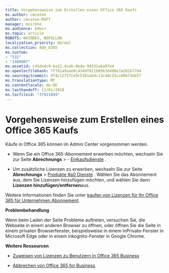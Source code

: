 ```yaml
---
title: Vorgehensweise zum Erstellen eines Office 365 Kaufs
ms.author: cmcatee
author: cmcatee-MSFT
manager: mnirkhe
ms.audience: Admin
ms.topic: article
ROBOTS: NOINDEX, NOFOLLOW
localization_priority: Normal
ms.collection: Adm_O365
ms.custom:
- "531"
- "1400007"
ms.assetid: c45da4c9-ba12-4ceb-8eda-94331a6a97e4
ms.openlocfilehash: 7f741a9aae0c4549f811b05b36498e7a201b7704
ms.sourcegitcommit: df4c12727ce9c53b1abdc13c48c25cc00b73eb57
ms.translationtype: MT
ms.contentlocale: de-DE
ms.lasthandoff: 11/01/2019
ms.locfileid: "37921849"
---
```

# <a name="how-to-make-an-office-365-purchase"></a>Vorgehensweise zum Erstellen eines Office 365 Kaufs

Käufe in Office 365 können im Admin Center vorgenommen werden.
  
- Wenn Sie ein Office 365-Abonnement erwerben möchten, wechseln Sie zur Seite **Abrechnungs** \> - [Einkaufsdienste](https://go.microsoft.com/fwlink/p/?linkid=868433) .

- Um zusätzliche Lizenzen zu erwerben, wechseln Sie zur Seite **Abrechnungs** \> [Produkte #a0 Dienste](https://go.microsoft.com/fwlink/p/?linkid=842054) . Wählen Sie das Abonnement aus, dem Sie Lizenzen hinzufügen möchten, und wählen Sie dann **Lizenzen hinzufügen/entfernen**aus.
  
Weitere Informationen finden Sie unter [kaufen von Lizenzen für Ihr Office 365 für Unternehmen Abonnement](https://docs.microsoft.com/office365/admin/subscriptions-and-billing/buy-licenses).

**Problembehandlung**

Wenn beim Laden der Seite Probleme auftreten, versuchen Sie, die Webseite in einem anderen Browser zu öffnen, oder öffnen Sie die Seite in einem privaten Browserfenster, beispielsweise in einem InPrivate-Fenster in Microsoft Edge oder in einem inkognito-Fenster in Google Chrome. 

**Weitere Ressourcen**
  
- [Zuweisen von Lizenzen zu Benutzern in Office 365 Business](https://docs.microsoft.com/office365/admin/subscriptions-and-billing/assign-licenses-to-users)

- [Abbrechen von Office 365 for Business](https://docs.microsoft.com/office365/admin/subscriptions-and-billing/cancel-your-subscription)